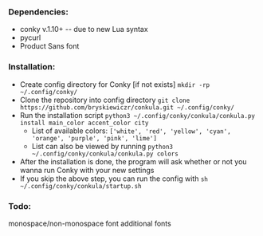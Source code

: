 ### Dependencies:

- conky v.1.10+ -- due to new Lua syntax
- pycurl
- Product Sans font

### Installation:

- Create config directory for Conky [if not exists] `mkdir -rp ~/.config/conky/`
- Clone the repository into config directory `git clone https://github.com/bryskiewiczr/conkula.git ~/.config/conky/`
- Run the installation script `python3 ~/.config/conky/conkula/conkula.py install main_color accent_color city` 
    - List of available colors: `['white', 'red', 'yellow', 'cyan', 'orange', 'purple', 'pink', 'lime']`
    - List can also be viewed by running `python3 ~/.config/conky/conkula/conkula.py colors`
- After the installation is done, the program will ask whether or not you wanna run Conky with your new settings
- If you skip the above step, you can run the config with `sh ~/.config/conky/conkula/startup.sh`

### Todo:

monospace/non-monospace font
additional fonts
